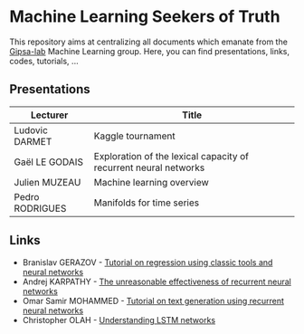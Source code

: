 # Machine Learning Seekers of Truth

This repository aims at centralizing all documents which emanate from the [Gipsa-lab](http://www.gipsa-lab.grenoble-inp.fr/) Machine Learning group. Here, you can find presentations, links, codes, tutorials, ...

## Presentations
| Lecturer | Title |
| -------- | ----- |
| Ludovic DARMET | Kaggle tournament |
| Gaël LE GODAIS | Exploration of the lexical capacity of recurrent neural networks |
| Julien MUZEAU | Machine learning overview |
| Pedro RODRIGUES | Manifolds for time series |

## Links
* Branislav GERAZOV - [Tutorial on regression using classic tools and neural networks](https://github.com/bgerazov/PyRegression)
* Andrej KARPATHY - [The unreasonable effectiveness of recurrent neural networks](https://karpathy.github.io/2015/05/21/rnn-effectiveness/)
* Omar Samir MOHAMMED - [Tutorial on text generation using recurrent neural networks](https://github.com/osm3000/text_generation_rnn_tutorial)
* Christopher OLAH - [Understanding LSTM networks](http://colah.github.io/posts/2015-08-Understanding-LSTMs/)

